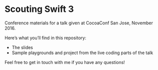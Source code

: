 # Scouting Swift 3

Conference materials for a talk given at CocoaConf San Jose, November 2016.

Here’s what you’ll find in this repository:

* The slides
* Sample playgrounds and project from the live coding parts of the talk

Feel free to get in touch with me if you have any questions!

